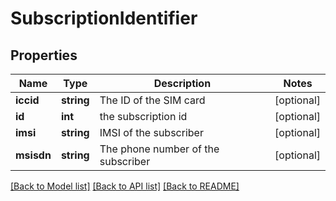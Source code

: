 # SubscriptionIdentifier

## Properties
Name | Type | Description | Notes
------------ | ------------- | ------------- | -------------
**iccid** | **string** | The ID of the SIM card | [optional] 
**id** | **int** | the subscription id | [optional] 
**imsi** | **string** | IMSI of the subscriber | [optional] 
**msisdn** | **string** | The phone number of the subscriber | [optional] 

[[Back to Model list]](../README.md#documentation-for-models) [[Back to API list]](../README.md#documentation-for-api-endpoints) [[Back to README]](../README.md)


